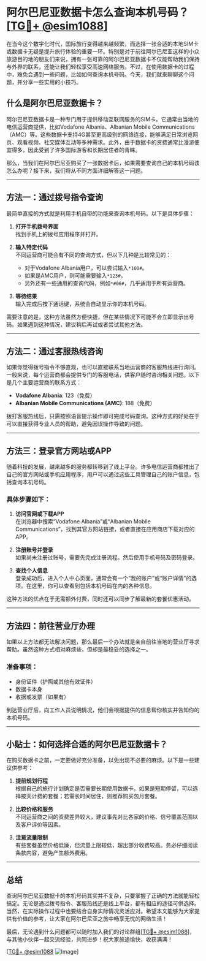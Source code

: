 # 阿尔巴尼亚数据卡怎么查询本机号码？[[TG💪+ @esim1088](https://t.me/s/esim1088)]

在当今这个数字化时代，国际旅行变得越来越频繁，而选择一张合适的本地SIM卡或数据卡无疑是提升旅行体验的重要一环。特别是对于前往阿尔巴尼亚这样的小众旅游目的地的朋友们来说，拥有一张可靠的阿尔巴尼亚数据卡不仅能帮助我们保持与外界的联系，还能让我们轻松享受高速网络服务。不过，在使用数据卡的过程中，难免会遇到一些问题，比如如何查询本机号码。今天，我们就来聊聊这个问题，并分享一些实用的小技巧。

## 什么是阿尔巴尼亚数据卡？

阿尔巴尼亚数据卡是一种专门用于提供移动互联网服务的SIM卡。它通常由当地的电信运营商提供，比如Vodafone Albania、Albanian Mobile Communications（AMC）等。这些数据卡支持4G甚至更高级别的网络连接，能够满足日常浏览网页、观看视频、社交媒体互动等多种需求。此外，由于数据卡的资费通常比漫游便宜得多，因此受到了许多国际游客和长期居住者的青睐。

那么，当我们在阿尔巴尼亚购买了一张数据卡后，如果需要查询自己的本机号码该怎么办呢？接下来，我们将从不同方面详细解答这一问题。

---

## 方法一：通过拨号指令查询

最简单直接的方式就是利用手机自带的功能来查询本机号码。以下是具体步骤：

1. **打开手机拨号界面**  
   找到手机上的拨号应用程序并打开。

2. **输入特定代码**  
   不同运营商可能会有不同的查询方式，但以下几种是比较常见的：
   - 对于Vodafone Albania用户，可以尝试输入`*100#`。
   - 如果是AMC用户，则可能需要输入`*123#`。
   - 另外还有一些通用的查询代码，例如`*#06#`，几乎适用于所有运营商。

3. **等待结果**  
   输入完成后按下通话键，系统会自动显示你的本机号码。

需要注意的是，这种方法虽然方便快捷，但在某些情况下可能不会立即显示出号码。如果遇到这种情况，建议稍后再试或者尝试其他方法。

---

## 方法二：通过客服热线咨询

如果你觉得拨号指令不够直观，也可以直接联系当地运营商的客服热线进行询问。一般来说，每个运营商都会提供专门的客服电话，供客户随时咨询相关问题。以下是几个主要运营商的联系方式：

- **Vodafone Albania**: 123（免费）
- **Albanian Mobile Communications (AMC)**: 188（免费）

拨打客服热线后，只需按照语音提示操作即可完成号码查询。这种方式的好处在于可以直接获得专业人员的帮助，避免因误操作导致的问题。

---

## 方法三：登录官方网站或APP

随着科技的发展，越来越多的服务都转移到了线上平台。许多电信运营商都推出了自己的官方网站或手机应用程序，用户可以通过这些工具管理自己的账户信息，包括查询本机号码。

### 具体步骤如下：

1. **访问官网或下载APP**  
   在浏览器中搜索“Vodafone Albania”或“Albanian Mobile Communications”，找到其官方网站链接，或者直接在应用商店下载对应的APP。

2. **注册账号并登录**  
   如果尚未注册过账号，需要先完成注册流程。然后使用手机号码及密码登录。

3. **查找个人信息**  
   登录成功后，进入个人中心页面，通常会有一个“我的账户”或“账户详情”的选项。在这里，你可以查看到包括本机号码在内的各种信息。

这种方法的优点在于无需额外付费，同时还可以同步了解最新的套餐优惠活动。

---

## 方法四：前往营业厅办理

如果以上方法都无法解决问题，那么最后一个办法就是亲自前往当地的营业厅寻求帮助。虽然这种方式相对麻烦些，但却是最稳妥的选择之一。

### 准备事项：
- 身份证件（护照或其他有效证件）
- 数据卡本身
- 收据或发票（如果有）

到达营业厅后，向工作人员说明情况，他们会根据提供的信息帮你核实并告知你的本机号码。

---

## 小贴士：如何选择合适的阿尔巴尼亚数据卡？

在购买数据卡之前，一定要做好充分准备，以免出现不必要的麻烦。以下是一些建议供参考：

1. **提前规划行程**  
   根据自己的旅行计划确定是否需要长期使用数据卡。如果是短期停留，可以选择按天计费的套餐；若需长时间居住，则推荐购买包月套餐。

2. **比较价格和服务**  
   不同运营商之间的资费差异较大，建议事先对比各家的价格、信号覆盖范围以及客户评价等因素。

3. **注意流量限制**  
   有些套餐虽然价格低廉，但流量上限较低，超出部分收费较高。务必仔细阅读条款内容，避免产生额外费用。

---

## 总结

查询阿尔巴尼亚数据卡的本机号码其实并不复杂，只要掌握了正确的方法就能轻松搞定。无论是通过拨号指令、客服热线还是线上平台，都有相应的途径可供选择。当然，在实际操作过程中也要结合自身实际情况灵活应对。希望本文能够为大家提供有价值的参考，让大家在阿尔巴尼亚之旅中畅享无忧的网络生活！

最后，无论遇到什么问题都可以随时加入我们的讨论群组[[TG💪+ @esim1088](https://t.me/s/esim1088)]，与其他小伙伴一起交流经验，共同进步！祝大家旅途愉快，收获满满！

[[TG💪+ @esim1088](https://t.me/s/esim1088) ![Image](https://i.postimg.cc/4NQfJmqS/Snipaste-2025-05-13-00-14-12.png)]